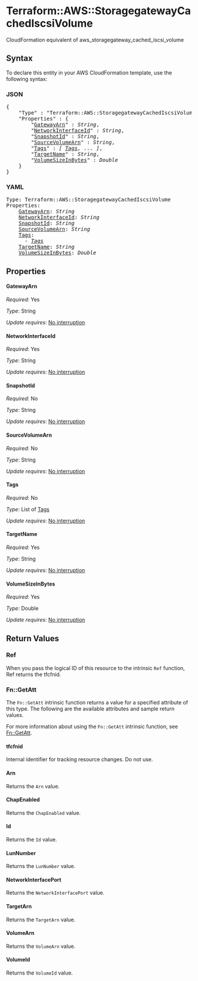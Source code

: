 # Terraform::AWS::StoragegatewayCachedIscsiVolume

CloudFormation equivalent of aws_storagegateway_cached_iscsi_volume

## Syntax

To declare this entity in your AWS CloudFormation template, use the following syntax:

### JSON

<pre>
{
    "Type" : "Terraform::AWS::StoragegatewayCachedIscsiVolume",
    "Properties" : {
        "<a href="#gatewayarn" title="GatewayArn">GatewayArn</a>" : <i>String</i>,
        "<a href="#networkinterfaceid" title="NetworkInterfaceId">NetworkInterfaceId</a>" : <i>String</i>,
        "<a href="#snapshotid" title="SnapshotId">SnapshotId</a>" : <i>String</i>,
        "<a href="#sourcevolumearn" title="SourceVolumeArn">SourceVolumeArn</a>" : <i>String</i>,
        "<a href="#tags" title="Tags">Tags</a>" : <i>[ <a href="tags.md">Tags</a>, ... ]</i>,
        "<a href="#targetname" title="TargetName">TargetName</a>" : <i>String</i>,
        "<a href="#volumesizeinbytes" title="VolumeSizeInBytes">VolumeSizeInBytes</a>" : <i>Double</i>
    }
}
</pre>

### YAML

<pre>
Type: Terraform::AWS::StoragegatewayCachedIscsiVolume
Properties:
    <a href="#gatewayarn" title="GatewayArn">GatewayArn</a>: <i>String</i>
    <a href="#networkinterfaceid" title="NetworkInterfaceId">NetworkInterfaceId</a>: <i>String</i>
    <a href="#snapshotid" title="SnapshotId">SnapshotId</a>: <i>String</i>
    <a href="#sourcevolumearn" title="SourceVolumeArn">SourceVolumeArn</a>: <i>String</i>
    <a href="#tags" title="Tags">Tags</a>: <i>
      - <a href="tags.md">Tags</a></i>
    <a href="#targetname" title="TargetName">TargetName</a>: <i>String</i>
    <a href="#volumesizeinbytes" title="VolumeSizeInBytes">VolumeSizeInBytes</a>: <i>Double</i>
</pre>

## Properties

#### GatewayArn

_Required_: Yes

_Type_: String

_Update requires_: [No interruption](https://docs.aws.amazon.com/AWSCloudFormation/latest/UserGuide/using-cfn-updating-stacks-update-behaviors.html#update-no-interrupt)

#### NetworkInterfaceId

_Required_: Yes

_Type_: String

_Update requires_: [No interruption](https://docs.aws.amazon.com/AWSCloudFormation/latest/UserGuide/using-cfn-updating-stacks-update-behaviors.html#update-no-interrupt)

#### SnapshotId

_Required_: No

_Type_: String

_Update requires_: [No interruption](https://docs.aws.amazon.com/AWSCloudFormation/latest/UserGuide/using-cfn-updating-stacks-update-behaviors.html#update-no-interrupt)

#### SourceVolumeArn

_Required_: No

_Type_: String

_Update requires_: [No interruption](https://docs.aws.amazon.com/AWSCloudFormation/latest/UserGuide/using-cfn-updating-stacks-update-behaviors.html#update-no-interrupt)

#### Tags

_Required_: No

_Type_: List of <a href="tags.md">Tags</a>

_Update requires_: [No interruption](https://docs.aws.amazon.com/AWSCloudFormation/latest/UserGuide/using-cfn-updating-stacks-update-behaviors.html#update-no-interrupt)

#### TargetName

_Required_: Yes

_Type_: String

_Update requires_: [No interruption](https://docs.aws.amazon.com/AWSCloudFormation/latest/UserGuide/using-cfn-updating-stacks-update-behaviors.html#update-no-interrupt)

#### VolumeSizeInBytes

_Required_: Yes

_Type_: Double

_Update requires_: [No interruption](https://docs.aws.amazon.com/AWSCloudFormation/latest/UserGuide/using-cfn-updating-stacks-update-behaviors.html#update-no-interrupt)

## Return Values

### Ref

When you pass the logical ID of this resource to the intrinsic `Ref` function, Ref returns the tfcfnid.

### Fn::GetAtt

The `Fn::GetAtt` intrinsic function returns a value for a specified attribute of this type. The following are the available attributes and sample return values.

For more information about using the `Fn::GetAtt` intrinsic function, see [Fn::GetAtt](https://docs.aws.amazon.com/AWSCloudFormation/latest/UserGuide/intrinsic-function-reference-getatt.html).

#### tfcfnid

Internal identifier for tracking resource changes. Do not use.

#### Arn

Returns the <code>Arn</code> value.

#### ChapEnabled

Returns the <code>ChapEnabled</code> value.

#### Id

Returns the <code>Id</code> value.

#### LunNumber

Returns the <code>LunNumber</code> value.

#### NetworkInterfacePort

Returns the <code>NetworkInterfacePort</code> value.

#### TargetArn

Returns the <code>TargetArn</code> value.

#### VolumeArn

Returns the <code>VolumeArn</code> value.

#### VolumeId

Returns the <code>VolumeId</code> value.

